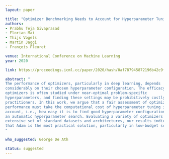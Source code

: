 ```yaml
---
layout: paper

title: "Optimizer Benchmarking Needs to Account for Hyperparameter Tuning"
authors:
- Prabhu Teja Sivaprasad
- Florian Mai
- Thijs Vogels
- Martin Jaggi
- François Fleuret

venue: International Conference on Machine Learning
year: 2020

link: https://proceedings.icml.cc/paper/2020/hash/0af787945872196b42c9f73ead2565c8-Abstract.html

abstract: "
The performance of optimizers, particularly in deep learning, depends
considerably on their chosen hyperparameter configuration. The efficacy of
optimizers is often studied under near-optimal problem-specific
hyperparameters, and finding these settings may be prohibitively costly for
practitioners. In this work, we argue that a fair assessment of optimizers'
performance must take the computational cost of hyperparameter tuning into
account, i.e., how easy it is to find good hyperparameter configurations using
an automatic hyperparameter search. Evaluating a variety of optimizers on an
extensive set of standard datasets and architectures, our results indicate
that Adam is the most practical solution, particularly in low-budget scenarios.
"

who_suggested: George De Ath

status: suggested
---
```


